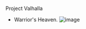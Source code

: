 Project Valhalla
- Warrior's Heaven.
![image](https://user-images.githubusercontent.com/108220940/180400530-4aab1b06-3cd4-44aa-915a-5f077d317c4d.png)
